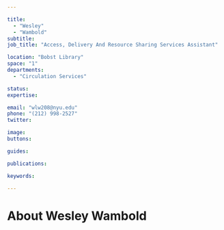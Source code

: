```yaml
---

title:
  - "Wesley"
  - "Wambold"
subtitle: 
job_title: "Access, Delivery And Resource Sharing Services Assistant"

location: "Bobst Library"
space: "1"
departments:
  - "Circulation Services"

status: 
expertise:

email: "wlw208@nyu.edu"
phone: "(212) 998-2527"
twitter: 

image: 
buttons:

guides:

publications:

keywords:

---
```


# About Wesley Wambold


